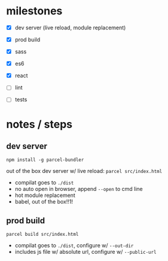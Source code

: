 # milestones

-   [x] dev server (live reload, module replacement)
-   [x] prod build
-   [x] sass
-   [x] es6
-   [x] react
-   [ ] lint
-   [ ] tests


# notes / steps

## dev server

`npm install -g parcel-bundler`

out of the box dev server w/ live reload:
`parcel src/index.html`
-   compilat goes to `./dist`
-   no auto open in browser, append `--open` to cmd line
-   hot module replacement
-   babel, out of the box!!1!

## prod build

`parcel build src/index.html`
-   compilat goes to `./dist`, configure w/ `--out-dir`
-   includes js file w/ absolute url, configure w/ `--public-url`
